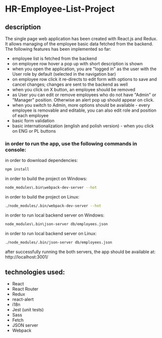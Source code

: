 # HR-Employee-List-Project

## description
The single page web application has been created with React.js and Redux.
It allows managing of the employee basic data fetched from the backend.
The following features has been implemented so far:
* employee list is fetched from the backend
* on employee row hover a pop up with short description is shown
* when you open the application, you are "logged in" as the user with the User role by default (selected in the navigation bar)
* on employee row click it re-directs to edit form with options to save and cancel changes; changes are sent to the backend as well
* when you click on X button, an employee should be removed
* as User you can edit or remove employees who do not have "Admin" or "Manager" position. Otherwise an alert pop up should appear on click.
* when you switch to Admin, more options should be available - every employee is removable and editable, you can also edit role and position of each employee
* basic form validation
* basic internationalization (english and polish version) - when you click on ENG or PL buttons

### in order to run the app, use the following commands in console:
in order to download dependencies:
``` bash
npm install
```
in order to build the project on Windows:
``` bash
node_modules\.bin\webpack-dev-server --hot
```
in order to build the project on Linux:
``` bash
./node_modules/.bin/webpack-dev-server --hot
```
in order to run local backend server on Windows:
```bash
node_modules\.bin\json-server db/employees.json
```
in order to run local backend server on Linux:
```bash
./node_modules/.bin/json-server db/employees.json
```
after successfully running the both servers, the app should be available at: http://localhost:3001/

## technologies used:
* React
* React Router
* Redux
* react-alert
* i18n
* Jest (unit tests)
* Sass
* Fetch
* JSON server
* Webpack
